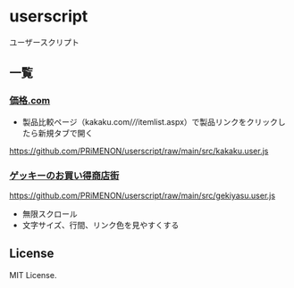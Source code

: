 # userscript

ユーザースクリプト

## 一覧

### [価格.com](https://kakaku.com/)

* 製品比較ページ（kakaku.com/*/*/itemlist.aspx）で製品リンクをクリックしたら新規タブで開く

https://github.com/PRiMENON/userscript/raw/main/src/kakaku.user.js

### [ゲッキーのお買い得商店街](http://buy.livedoor.biz/)

https://github.com/PRiMENON/userscript/raw/main/src/gekiyasu.user.js

* 無限スクロール
* 文字サイズ、行間、リンク色を見やすくする

## License

MIT License.
